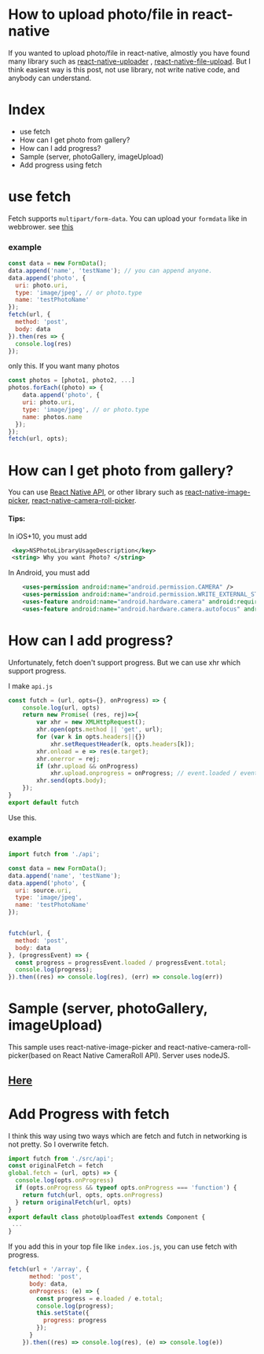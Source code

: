# How to upload photo/file in react-native

If you wanted to upload photo/file in react-native, almostly you have found many library such as [react-native-uploader](https://github.com/aroth/react-native-uploader) , [react-native-file-upload](https://github.com/booxood/react-native-file-upload). But I think easiest way is this post, not use library, not write native code, and anybody can understand. 

# Index
 - use fetch
 - How can I get photo from gallery?
 - How can I add progress?
 - Sample (server, photoGallery, imageUpload)
 - Add progress using fetch

# use fetch 

Fetch supports `multipart/form-data`. You can upload your `formdata` like in webbrower. see [this](https://developer.mozilla.org/en-US/docs/Web/API/Fetch_API/Using_Fetch#Body)

### example



```jsx
const data = new FormData();
data.append('name', 'testName'); // you can append anyone.
data.append('photo', {
  uri: photo.uri,
  type: 'image/jpeg', // or photo.type
  name: 'testPhotoName'
});
fetch(url, {
  method: 'post',
  body: data
}).then(res => {
  console.log(res)
});
```

only this. If you want many photos

```js
const photos = [photo1, photo2, ...]
photos.forEach((photo) => {
    data.append('photo', {
    uri: photo.uri,
    type: 'image/jpeg', // or photo.type
    name: photos.name
  });  
});
fetch(url, opts);

```



# How can I get photo from gallery?

You can use [React Native API](https://facebook.github.io/react-native/docs/cameraroll.html), or other library such as [react-native-image-picker](https://github.com/marcshilling/react-native-image-picker),  [react-native-camera-roll-picker](https://github.com/jeanpan/react-native-camera-roll-picker). 

#### Tips:

In iOS+10, you must add 

```xml
 <key>NSPhotoLibraryUsageDescription</key>
 <string> Why you want Photo? </string>
```

In Android, you must add

```xml
    <uses-permission android:name="android.permission.CAMERA" />
    <uses-permission android:name="android.permission.WRITE_EXTERNAL_STORAGE"/>
    <uses-feature android:name="android.hardware.camera" android:required="false"/>
    <uses-feature android:name="android.hardware.camera.autofocus" android:required="false"/>

```



# How can I add progress?

Unfortunately, fetch doen't support progress. But we can use xhr which support progress.

I make `api.js`

```javascript
const futch = (url, opts={}, onProgress) => {
    console.log(url, opts)
    return new Promise( (res, rej)=>{
        var xhr = new XMLHttpRequest();
        xhr.open(opts.method || 'get', url);
        for (var k in opts.headers||{})
            xhr.setRequestHeader(k, opts.headers[k]);
        xhr.onload = e => res(e.target);
        xhr.onerror = rej;
        if (xhr.upload && onProgress)
            xhr.upload.onprogress = onProgress; // event.loaded / event.total * 100 ; //event.lengthComputable
        xhr.send(opts.body);
    });
}
export default futch

```

Use this.

### example

```javascript
import futch from './api';

const data = new FormData();
data.append('name', 'testName');
data.append('photo', {
  uri: source.uri,
  type: 'image/jpeg',
  name: 'testPhotoName'
});


futch(url, {
  method: 'post',
  body: data
}, (progressEvent) => {
  const progress = progressEvent.loaded / progressEvent.total;
  console.log(progress);
}).then((res) => console.log(res), (err) => console.log(err))
```



# Sample (server, photoGallery, imageUpload)

This sample uses react-native-image-picker and react-native-camera-roll-picker(based on React Native CameraRoll API). 
Server uses nodeJS.

## [Here](https://github.com/g6ling/react-native-fileUpload-example)

# Add Progress with fetch
I think this way using two ways which are fetch and futch in networking is not pretty.
So I overwrite fetch. 

```javascript
import futch from './src/api';
const originalFetch = fetch
global.fetch = (url, opts) => {
  console.log(opts.onProgress)
  if (opts.onProgress && typeof opts.onProgress === 'function') {
    return futch(url, opts, opts.onProgress)
  } return originalFetch(url, opts)
}
export default class photoUploadTest extends Component {
 ...
}
```
If you add this in your top file like `index.ios.js`, you can use fetch with progress.

```javascript
fetch(url + '/array', {
      method: 'post',
      body: data,
      onProgress: (e) => {
        const progress = e.loaded / e.total;
        console.log(progress);
        this.setState({
          progress: progress
        });
      }
    }).then((res) => console.log(res), (e) => console.log(e))
```
